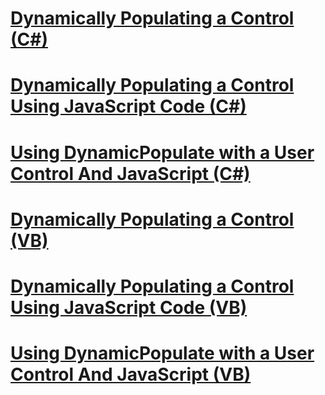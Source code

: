 # [Dynamically Populating a Control (C#)](dynamically-populating-a-control-cs.md)
# [Dynamically Populating a Control Using JavaScript Code (C#)](dynamically-populating-a-control-using-javascript-code-cs.md)
# [Using DynamicPopulate with a User Control And JavaScript (C#)](using-dynamicpopulate-with-a-user-control-and-javascript-cs.md)
# [Dynamically Populating a Control (VB)](dynamically-populating-a-control-vb.md)
# [Dynamically Populating a Control Using JavaScript Code (VB)](dynamically-populating-a-control-using-javascript-code-vb.md)
# [Using DynamicPopulate with a User Control And JavaScript (VB)](using-dynamicpopulate-with-a-user-control-and-javascript-vb.md)
